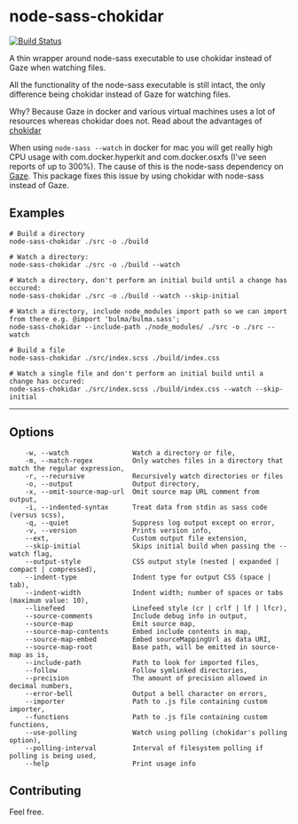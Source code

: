 # node-sass-chokidar

[![Build Status](https://travis-ci.org/michaelwayman/node-sass-chokidar.svg?branch=master)](https://travis-ci.org/michaelwayman/node-sass-chokidar)

A thin wrapper around node-sass executable to use chokidar instead of Gaze when watching files.

All the functionality of the node-sass executable is still intact, the only difference being chokidar instead of Gaze for watching files.

Why? Because Gaze in docker and various virtual machines uses a lot of resources whereas chokidar does not.
Read about the advantages of [chokidar](https://github.com/paulmillr/chokidar)

When using `node-sass --watch` in docker for mac you will get really high CPU usage with com.docker.hyperkit and com.docker.osxfs (I've seen reports of up to 300%).
The cause of this is the node-sass dependency on [Gaze](https://github.com/shama/gaze). This package fixes this issue by using chokidar with node-sass instead of Gaze.

## Examples

```
# Build a directory
node-sass-chokidar ./src -o ./build

# Watch a directory:
node-sass-chokidar ./src -o ./build --watch

# Watch a directory, don't perform an initial build until a change has occured:
node-sass-chokidar ./src -o ./build --watch --skip-initial

# Watch a directory, include node_modules import path so we can import from there e.g. @import 'bulma/bulma.sass';
node-sass-chokidar --include-path ./node_modules/ ./src -o ./src --watch

# Build a file
node-sass-chokidar ./src/index.scss ./build/index.css

# Watch a single file and don't perform an initial build until a change has occured:
node-sass-chokidar ./src/index.scss ./build/index.css --watch --skip-initial
```

____

## Options
```
    -w, --watch                Watch a directory or file,
    -m, --match-regex          Only watches files in a directory that match the regular expression,
    -r, --recursive            Recursively watch directories or files
    -o, --output               Output directory,
    -x, --omit-source-map-url  Omit source map URL comment from output,
    -i, --indented-syntax      Treat data from stdin as sass code (versus scss),
    -q, --quiet                Suppress log output except on error,
    -v, --version              Prints version info,
    --ext,                     Custom output file extension,
    --skip-initial             Skips initial build when passing the --watch flag,
    --output-style             CSS output style (nested | expanded | compact | compressed),
    --indent-type              Indent type for output CSS (space | tab),
    --indent-width             Indent width; number of spaces or tabs (maximum value: 10),
    --linefeed                 Linefeed style (cr | crlf | lf | lfcr),
    --source-comments          Include debug info in output,
    --source-map               Emit source map,
    --source-map-contents      Embed include contents in map,
    --source-map-embed         Embed sourceMappingUrl as data URI,
    --source-map-root          Base path, will be emitted in source-map as is,
    --include-path             Path to look for imported files,
    --follow                   Follow symlinked directories,
    --precision                The amount of precision allowed in decimal numbers,
    --error-bell               Output a bell character on errors,
    --importer                 Path to .js file containing custom importer,
    --functions                Path to .js file containing custom functions,
    --use-polling              Watch using polling (chokidar's polling option),
    --polling-interval         Interval of filesystem polling if polling is being used,
    --help                     Print usage info
```

## Contributing

Feel free.
